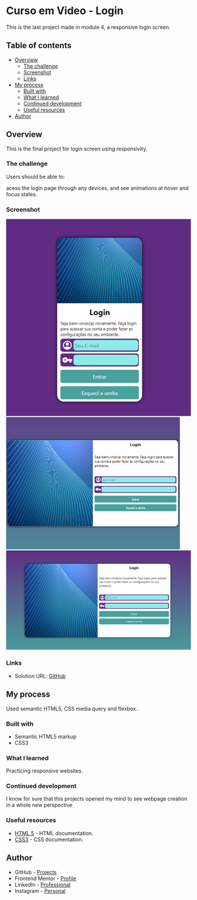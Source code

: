 # Curso em Video - Login
 
This is the last project made in module 4, a responsive login screen. 

## Table of contents

- [Overview](#overview)
  - [The challenge](#the-challenge)
  - [Screenshot](#screenshot)
  - [Links](#links)
- [My process](#my-process)
  - [Built with](#built-with)
  - [What I learned](#what-i-learned)
  - [Continued development](#continued-development)
  - [Useful resources](#useful-resources)
- [Author](#author)

## Overview

This is the final project for login screen using responsivity.

### The challenge

Users should be able to:

acess the login page through any devices, and see animations at hover and focus states.

### Screenshot
![mobile](./images/screenshot/mobile.png)
![tablet](./images/screenshot/tablet.png)
![desktop](./images/screenshot/desktop.png)


### Links

- Solution URL: [GitHub](https://github.com/ViniCellist/CursoEmVideo-Login)

## My process

Used semantic HTML5, CSS media query and flexbox.

### Built with

- Semantic HTML5 markup
- CSS3

### What I learned

Practicing responsive websites.

### Continued development

I know for sure that this projects opened my mind to see webpage creation in a whole new perspective

### Useful resources

- [HTML 5](https://developer.mozilla.org/en-US/docs/Web) - HTML documentation.
- [CSS3](https://developer.mozilla.org/pt-BR/docs/Web/CSS) - CSS documentation.

## Author

- GitHub - [Projects](https://github.com/ViniCellist)
- Frontend Mentor - [Profile](https://www.frontendmentor.io/profile/ViniCellist)
- LinkedIn - [Professional](https://www.linkedin.com/in/viniciussouzaduarte/)
- Instagram - [Personal](https://www.instagram.com/vinicius_duartesd/)
